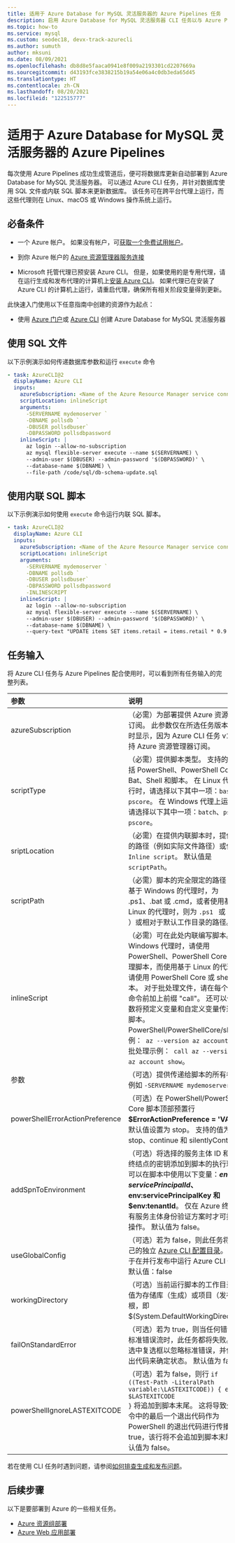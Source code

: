 ```yaml
---
title: 适用于 Azure Database for MySQL 灵活服务器的 Azure Pipelines 任务
description: 启用 Azure Database for MySQL 灵活服务器 CLI 任务以与 Azure Pipelines 配合使用
ms.topic: how-to
ms.service: mysql
ms.custom: seodec18, devx-track-azurecli
ms.author: sumuth
author: mksuni
ms.date: 08/09/2021
ms.openlocfilehash: db8d8e5faaca0941e8f009a2193301cd2207669a
ms.sourcegitcommit: d43193fce3838215b19a54e06a4c0db3eda65d45
ms.translationtype: HT
ms.contentlocale: zh-CN
ms.lasthandoff: 08/20/2021
ms.locfileid: "122515777"
---
```

# <a name="azure-pipelines-for-azure-database-for-mysql-flexible-server"></a>适用于 Azure Database for MySQL 灵活服务器的 Azure Pipelines

每次使用 Azure Pipelines 成功生成管道后，便可将数据库更新自动部署到 Azure Database for MySQL 灵活服务器。  可以通过 Azure CLI 任务，并针对数据库使用 SQL 文件或内联 SQL 脚本来更新数据库。 该任务可在跨平台代理上运行，而这些代理则在 Linux、macOS 或 Windows 操作系统上运行。

## <a name="prerequisites"></a>必备条件

- 一个 Azure 帐户。 如果没有帐户，可[获取一个免费试用帐户](https://azure.microsoft.com/free/)。

- 到你 Azure 帐户的 [Azure 资源管理器服务连接](/azure/devops/pipelines/library/connect-to-azure?view=azure-devops)
- Microsoft 托管代理已预安装 Azure CLI。 但是，如果使用的是专用代理，请在运行生成和发布代理的计算机上[安装 Azure CLI](/cli/azure/install-azure-cli)。 如果代理已在安装了 Azure CLI 的计算机上运行，请重启代理，确保所有相关阶段变量得到更新。
  
此快速入门使用以下任意指南中创建的资源作为起点：
- 使用 [Azure 门户](./quickstart-create-server-portal.md)或 [Azure CLI](./quickstart-create-server-cli.md) 创建 Azure Database for MySQL 灵活服务器


## <a name="use-sql-file"></a>使用 SQL 文件

以下示例演示如何传递数据库参数和运行 ```execute``` 命令  

```yaml
- task: AzureCLI@2
  displayName: Azure CLI
  inputs:
    azureSubscription: <Name of the Azure Resource Manager service connection>
    scriptLocation: inlineScript
    arguments:
      -SERVERNAME mydemoserver `
      -DBNAME pollsdb `
      -DBUSER pollsdbuser`
      -DBPASSWORD pollsdbpassword
    inlineScript: |
      az login --allow-no-subscription
      az mysql flexible-server execute --name $(SERVERNAME) \
      --admin-user $(DBUSER) --admin-password '$(DBPASSWORD)' \
      --database-name $(DBNAME) \
      --file-path /code/sql/db-schema-update.sql
```

## <a name="use-inline-sql-script"></a>使用内联 SQL 脚本

以下示例演示如何使用 ```execute``` 命令运行内联 SQL 脚本。 

```yaml
- task: AzureCLI@2
  displayName: Azure CLI
  inputs:
    azureSubscription: <Name of the Azure Resource Manager service connection>
    scriptLocation: inlineScript
    arguments:
      -SERVERNAME mydemoserver `
      -DBNAME pollsdb `
      -DBUSER pollsdbuser`
      -DBPASSWORD pollsdbpassword
      -INLINESCRIPT 
    inlineScript: |
      az login --allow-no-subscription
      az mysql flexible-server execute --name $(SERVERNAME) \
      --admin-user $(DBUSER) --admin-password '$(DBPASSWORD)' \
      --database-name $(DBNAME) \
      --query-text "UPDATE items SET items.retail = items.retail * 0.9 WHERE items.id =100;" 
```

## <a name="task-inputs"></a>任务输入

将 Azure CLI 任务与 Azure Pipelines 配合使用时，可以看到所有任务输入的完整列表。 

| 参数            | 说明         | 
| :------------------- | :-------------------|
| azureSubscription| （必需）为部署提供 Azure 资源管理器订阅。 此参数仅在所选任务版本为 0.* 时显示，因为 Azure CLI 任务 v1.0 仅支持 Azure 资源管理器订阅。 |
|scriptType| （必需）提供脚本类型。 支持的脚本包括 PowerShell、PowerShell Core、Bat、Shell 和脚本。 在 Linux 代理上运行时，请选择以下其中一项：```bash``` 或 ```pscore```。 在 Windows 代理上运行时，请选择以下其中一项：```batch```、```ps``` 或 ```pscore```。 |
|sriptLocation| （必需）在提供内联脚本时，提供脚本的路径（例如实际文件路径）或使用 ```Inline script```。 默认值是 ```scriptPath```。 |
|scriptPath| （必需）脚本的完全限定的路径（使用基于 Windows 的代理时，为 .ps1、.bat 或 .cmd，或者使用基于 Linux 的代理时，则为 <code>.ps1 </code> 或 <code>.sh </code>）或相对于默认工作目录的路径。 |
|inlineScript|（必需）可在此处内联编写脚本。 使用 Windows 代理时，请使用 PowerShell、PowerShell Core 或批处理脚本，而使用基于 Linux 的代理时，请使用 PowerShell Core 或 shell 脚本。 对于批处理文件，请在每个 Azure 命令前加上前缀 \"call\"。 还可以使用参数将预定义变量和自定义变量传递给此脚本。 <br/>PowerShell/PowerShellCore/shell 示例：``` az --version az account show``` <br/>批处理示例：``` call az --version call az account show```。 |
| 参数| （可选）提供传递给脚本的所有参数。 例如 ```-SERVERNAME mydemoserver```。 |
|powerShellErrorActionPreference| （可选）在 PowerShell/PowerShell Core 脚本顶部预置行 <b>$ErrorActionPreference = 'VALUE'</b>。 默认值设置为 stop。 支持的值为 stop、continue 和 silentlyContinue。 |
|addSpnToEnvironment|（可选）将选择的服务主体 ID 和 Azure 终结点的密钥添加到脚本的执行环境。 可以在脚本中使用以下变量：<b>$env:servicePrincipalId、$env:servicePrincipalKey 和 $env:tenantId</b>。 仅在 Azure 终结点具有服务主体身份验证方案时才可执行此操作。 默认值为 false。|
|useGlobalConfig|（可选）若为 false，则此任务将使用自己的独立 <a href= "/cli/azure/azure-cli-configuration?preserve-view=true&view=azure-cli-latest#cli-configuration-file">Azure CLI 配置目录</a>。 这可用于在并行<b></b>发布中运行 Azure CLI 任务 <br/>默认值：false</td>
|workingDirectory| （可选）当前运行脚本的工作目录。  空值为存储库（生成）或项目（发布）的根，即 $(System.DefaultWorkingDirectory)。 |
|failOnStandardError|（可选）若为 true，则当任何错误写入标准错误流时，此任务都将失败。 取消选中复选框以忽略标准错误，并借助退出代码来确定状态。 默认值为 false。|
|powerShellIgnoreLASTEXITCODE| （可选）若为 false，则行 <code>if ((Test-Path -LiteralPath variable:\\LASTEXITCODE)) { exit $LASTEXITCODE }</code> 将追加到脚本末尾。 这将导致外部命令中的最后一个退出代码作为 PowerShell 的退出代码进行传播。 若为 true，该行将不会追加到脚本末尾。 默认值为 false。 |


若在使用 CLI 任务时遇到问题，请参阅[如何排查生成和发布问题](/azure/devops/pipelines/troubleshooting/troubleshooting?view=azure-devops)。

## <a name="next-steps"></a>后续步骤 
以下是要部署到 Azure 的一些相关任务。 

- [Azure 资源组部署](/azure/devops/pipelines/tasks/deploy/azure-resource-group-deployment?view=azure-devops)
- [Azure Web 应用部署](/azure/devops/pipelines/tasks/deploy/azure-rm-web-app-deployment?view=azure-devops)

